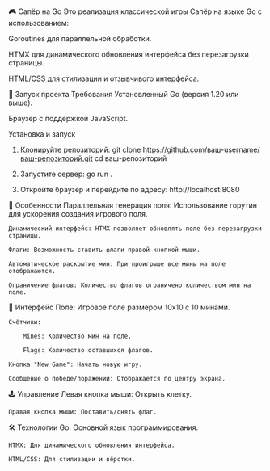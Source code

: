 🎮 Сапёр на Go
Это реализация классической игры Сапёр на языке Go с использованием:

Goroutines для параллельной обработки.

HTMX для динамического обновления интерфейса без перезагрузки страницы.

HTML/CSS для стилизации и отзывчивого интерфейса.

🚀 Запуск проекта
Требования
Установленный Go (версия 1.20 или выше).

Браузер с поддержкой JavaScript.

Установка и запуск
1) Клонируйте репозиторий:
git clone https://github.com/ваш-username/ваш-репозиторий.git
cd ваш-репозиторий

2) Запустите сервер:
go run .

3) Откройте браузер и перейдите по адресу:
http://localhost:8080


🎯 Особенности
    Параллельная генерация поля: Использование горутин для ускорения создания игрового поля.

    Динамический интерфейс: HTMX позволяет обновлять поле без перезагрузки страницы.

    Флаги: Возможность ставить флаги правой кнопкой мыши.

    Автоматическое раскрытие мин: При проигрыше все мины на поле отображаются.

    Ограничение флагов: Количество флагов ограничено количеством мин на поле.

🎨 Интерфейс
    Поле: Игровое поле размером 10x10 с 10 минами.

    Счётчики:

        Mines: Количество мин на поле.

        Flags: Количество оставшихся флагов.

    Кнопка "New Game": Начать новую игру.

    Сообщение о победе/поражении: Отображается по центру экрана.


🕹️ Управление
    Левая кнопка мыши: Открыть клетку.

    Правая кнопка мыши: Поставить/снять флаг.


🛠️ Технологии
    Go: Основной язык программирования.

    HTMX: Для динамического обновления интерфейса.

    HTML/CSS: Для стилизации и вёрстки.